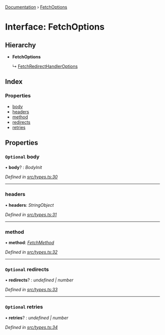 [Documentation](../README.md) › [FetchOptions](fetchoptions.md)

# Interface: FetchOptions

## Hierarchy

* **FetchOptions**

  ↳ [FetchRedirectHandlerOptions](fetchredirecthandleroptions.md)

## Index

### Properties

* [body](fetchoptions.md#optional-body)
* [headers](fetchoptions.md#headers)
* [method](fetchoptions.md#method)
* [redirects](fetchoptions.md#optional-redirects)
* [retries](fetchoptions.md#optional-retries)

## Properties

### `Optional` body

• **body**? : *BodyInit*

*Defined in [src/types.ts:30](https://github.com/badbatch/getta/blob/dc9995e/src/types.ts#L30)*

___

###  headers

• **headers**: *StringObject*

*Defined in [src/types.ts:31](https://github.com/badbatch/getta/blob/dc9995e/src/types.ts#L31)*

___

###  method

• **method**: *[FetchMethod](../README.md#fetchmethod)*

*Defined in [src/types.ts:32](https://github.com/badbatch/getta/blob/dc9995e/src/types.ts#L32)*

___

### `Optional` redirects

• **redirects**? : *undefined | number*

*Defined in [src/types.ts:33](https://github.com/badbatch/getta/blob/dc9995e/src/types.ts#L33)*

___

### `Optional` retries

• **retries**? : *undefined | number*

*Defined in [src/types.ts:34](https://github.com/badbatch/getta/blob/dc9995e/src/types.ts#L34)*
